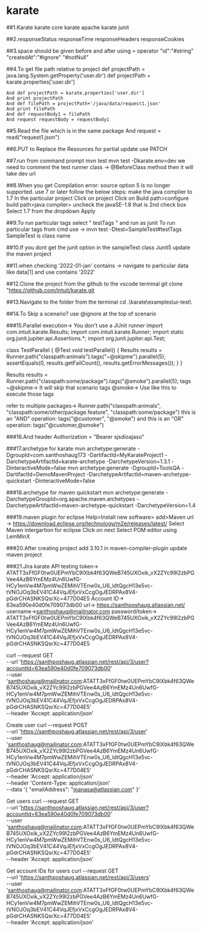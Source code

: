 # karate
##1.Karate
karate core
karate apache
karate junit

##2.responseStatus
responseTime
responseHeaders
responseCookies

##3.space should be given before and after using = operator
"id":"#string"
"createdAt":"#ignore"
"#notNull"


##4.To get file path relative to project
def projectPath = java.lang.System.getProperty('user.dir')
def projectPath = karate.properties['user.dir']

    And def projectPath = karate.properties['user.dir']
    And print projectPath
    And def filePath = projectPath+'/java/data/request1.json'
    And print filePath
    And def requestBody1 = filePath
    And request requestBody = requestBody1


##5.Read the file which is in the same package
And request = read("request1.json")

##6.PUT to Replace the Resources
for partial update use PATCH

##7.run from command prompt
mvn test
mvn test -Dkarate.env=dev
we need to comment the test runner class -> @BeforeClass method then it will take dev url

##8.When you get Compilation error: source option 5 is no longer supported. use 7 or later follow the below steps:
make the java complier to 1.7
In the particular project 
Click on project 
Click on Build path>configure build path>java compiler>
uncheck the javaSE-1.8 that is 2nd check box
Select 1.7 from the dropdown
Apply

##9.To run particular tags select " testTags " and run as junit
To run particular tags from cmd use -> mvn test -Dtest=SampleTest#testTags
SampleTest is class name 

##10.If you dont get the junit option in the sampleTest class Junit5
update the maven project

##11.when checking '2022-01-jan' contains -> navigate to particular data like data[1] and use contains '2022'

##12.Clone the project from the github to the vscode terminal
git clone "https://github.com/intuit/karate.git

##13.Navigate to the folder from the terminal
cd .\karate\examples\ui-test\

##14.To Skip a scenario?
use @ignore at the top of scenario

###15.Parallel execution-> You don't use a JUnit runner
import com.intuit.karate.Results;
import com.intuit.karate.Runner;
import static org.junit.jupiter.api.Assertions.*;
import org.junit.jupiter.api.Test;

class TestParallel {
    @Test
    void testParallel() {
        Results results = Runner.path("classpath:animals").tags("~@skipme").parallel(5);
        assertEquals(0, results.getFailCount(), results.getErrorMessages());
    }
}

Results results = Runner.path("classpath:some/package").tags("@smoke").parallel(5);
tags ~@skipme-> It will skip that scenario
tags @smoke-> Use like this to execute those tags

refer to multiple packages-> Runner.path("classpath:animals", "classpath:some/other/package.feature", "classpath:some/package")
this is an    "AND" operation: tags("@customer", "@smoke")
and this is an "OR" operation: tags("@customer,@smoke")

###16.And header Authorization = "Bearer sjsdioajaso"


###17.archetype for karate
mvn archetype:generate -DgroupId=com.santhoshaug173 -DartifactId=MyKarateProject1 -DarchetypeArtifactId=karate-archetype  -DarchetypeVersion=1.3.1 -DinteractiveMode=false
mvn archetype:generate -DgroupId=ToolsQA -DartifactId=DemoMavenProject -DarchetypeArtifactId=maven-archetype-quickstart -DinteractiveMode=false

###18.archetype for maven quickstart
mvn archetype:generate -DarchetypeGroupId=org.apache.maven.archetypes -DarchetypeArtifactId=maven-archetype-quickstart -DarchetypeVersion=1.4

###19.maven plugin for eclipse
Help>Install new software> add>Maven    url -> https://download.eclipse.org/technology/m2e/releases/latest/
Select Maven intergartion for eclipse
Click on next
Select POM editor using LemMinX

###20.After creating project
add 3.10.1 in maven-compiler-plugin
update maven project

###21.Jira karate API testing
token-> ATATT3xFfGF0tw0UEPmYbC9lXbk4f63QWeB745UXOxik_vX2ZYc99l2zbPGVee4AzB6YmEMz4Un6UwfG-HCy1enVw4M7pmWwZEMihVTEnw0s_U6_ldtQgcH13e5vc-tVNOJOq3bEV41C44VqJEfjxVxCcgOgJEDRPAx8V4-pGdrCHASNKSQsrXc=477D04E5
Account ID-> 63ea590e40d0fe709073db00
url-> https://santhposhaug.atlassian.net/
username->santhoshaug@mailinator.com
password/token-> 
ATATT3xFfGF0tw0UEPmYbC9lXbk4f63QWeB745UXOxik_vX2ZYc99l2zbPGVee4AzB6YmEMz4Un6UwfG-HCy1enVw4M7pmWwZEMihVTEnw0s_U6_ldtQgcH13e5vc-tVNOJOq3bEV41C44VqJEfjxVxCcgOgJEDRPAx8V4-pGdrCHASNKSQsrXc=477D04E5

curl --request GET \
  --url 'https://santhposhaug.atlassian.net/rest/api/3/user?accountId=63ea590e40d0fe709073db00' \
  --user 'santhoshaug@mailinator.com:ATATT3xFfGF0tw0UEPmYbC9lXbk4f63QWeB745UXOxik_vX2ZYc99l2zbPGVee4AzB6YmEMz4Un6UwfG-HCy1enVw4M7pmWwZEMihVTEnw0s_U6_ldtQgcH13e5vc-tVNOJOq3bEV41C44VqJEfjxVxCcgOgJEDRPAx8V4-pGdrCHASNKSQsrXc=477D04E5' \
  --header 'Accept: application/json'

Create user
curl --request POST \
  --url 'https://santhposhaug.atlassian.net/rest/api/3/user' \
  --user 'santhoshaug@mailinator.com:ATATT3xFfGF0tw0UEPmYbC9lXbk4f63QWeB745UXOxik_vX2ZYc99l2zbPGVee4AzB6YmEMz4Un6UwfG-HCy1enVw4M7pmWwZEMihVTEnw0s_U6_ldtQgcH13e5vc-tVNOJOq3bEV41C44VqJEfjxVxCcgOgJEDRPAx8V4-pGdrCHASNKSQsrXc=477D04E5' \
  --header 'Accept: application/json' \
  --header 'Content-Type: application/json' \
  --data '{
  "emailAddress": "manasa@atlassian.com"
}'

Get users
curl --request GET \
 --url 'https://santhposhaug.atlassian.net/rest/api/3/user?accountId=63ea590e40d0fe709073db00' \
  --user 'santhoshaug@mailinator.com:ATATT3xFfGF0tw0UEPmYbC9lXbk4f63QWeB745UXOxik_vX2ZYc99l2zbPGVee4AzB6YmEMz4Un6UwfG-HCy1enVw4M7pmWwZEMihVTEnw0s_U6_ldtQgcH13e5vc-tVNOJOq3bEV41C44VqJEfjxVxCcgOgJEDRPAx8V4-pGdrCHASNKSQsrXc=477D04E5' \
  --header 'Accept: application/json'

Get account IDs for users
curl --request GET \
  --url 'https://santhposhaug.atlassian.net/rest/api/3/users' \
  --user 'santhoshaug@mailinator.com:ATATT3xFfGF0tw0UEPmYbC9lXbk4f63QWeB745UXOxik_vX2ZYc99l2zbPGVee4AzB6YmEMz4Un6UwfG-HCy1enVw4M7pmWwZEMihVTEnw0s_U6_ldtQgcH13e5vc-tVNOJOq3bEV41C44VqJEfjxVxCcgOgJEDRPAx8V4-pGdrCHASNKSQsrXc=477D04E5' \
  --header 'Accept: application/json'




	
	


